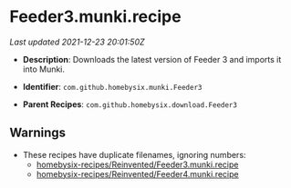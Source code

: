 # Feeder3.munki.recipe

_Last updated 2021-12-23 20:01:50Z_

- **Description**: Downloads the latest version of Feeder 3 and imports it into Munki.

- **Identifier**: `com.github.homebysix.munki.Feeder3`

- **Parent Recipes**: `com.github.homebysix.download.Feeder3`


## Warnings

- These recipes have duplicate filenames, ignoring numbers:
    - [homebysix-recipes/Reinvented/Feeder3.munki.recipe](/autopkg-dupe-tracker/homebysix-recipes/Reinvented/Feeder3.munki.recipe)
    - [homebysix-recipes/Reinvented/Feeder4.munki.recipe](/autopkg-dupe-tracker/homebysix-recipes/Reinvented/Feeder4.munki.recipe)